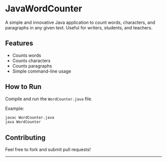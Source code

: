 # JavaWordCounter

A simple and innovative Java application to count words, characters, and paragraphs in any given text. Useful for writers, students, and teachers.

## Features
- Counts words
- Counts characters
- Counts paragraphs
- Simple command-line usage

## How to Run
Compile and run the `WordCounter.java` file.

Example:
```bash
javac WordCounter.java
java WordCounter
```

## Contributing
Feel free to fork and submit pull requests!

---
